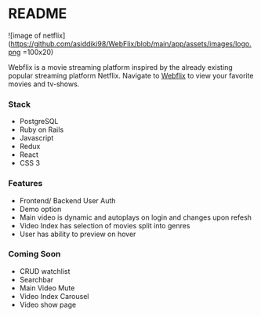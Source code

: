 # README

  ![image of netflix](https://github.com/asiddiki98/WebFlix/blob/main/app/assets/images/logo.png =100x20)
  
  Webflix is a movie streaming platform inspired by the already existing popular streaming platform Netflix. Navigate to [Webflix](https://webflix-aa.herokuapp.com/#/) to view your favorite movies and tv-shows. 
  
  
  ### Stack 
  * PostgreSQL
  * Ruby on Rails
  * Javascript
  * Redux 
  * React
  * CSS 3
  
 ### Features 
 * Frontend/ Backend User Auth
 * Demo option
 * Main video is dynamic and autoplays on login and changes upon refesh
 * Video Index has selection of movies split into genres 
 * User has ability to preview on hover 
 
 
 ### Coming Soon
 * CRUD watchlist
 * Searchbar 
 * Main Video Mute
 * Video Index Carousel 
 * Video show page
